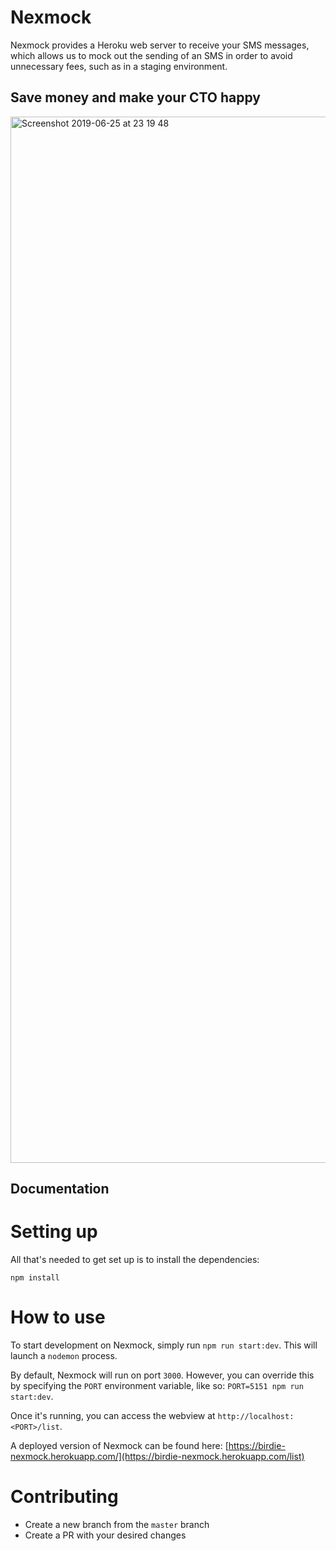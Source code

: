 # Nexmock

Nexmock provides a Heroku web server to receive your SMS messages, which allows us to mock out the sending of an SMS in order to avoid unnecessary fees, such as in a staging environment.

## Save money and make your CTO happy

<img width="1674" alt="Screenshot 2019-06-25 at 23 19 48" src="https://user-images.githubusercontent.com/1935746/60137745-daebee00-979f-11e9-8cf2-3b06294b779d.png">

## Documentation

# Setting up

All that's needed to get set up is to install the dependencies:

`npm install`

# How to use

To start development on Nexmock, simply run `npm run start:dev`. This will launch a `nodemon` process.

By default, Nexmock will run on port `3000`. However, you can override this by specifying the `PORT` environment variable, like so: `PORT=5151 npm run start:dev`.

Once it's running, you can access the webview at `http://localhost:<PORT>/list`.

A deployed version of Nexmock can be found here: [https://birdie-nexmock.herokuapp.com/](https://birdie-nexmock.herokuapp.com/list)

# Contributing

- Create a new branch from the `master` branch
- Create a PR with your desired changes

